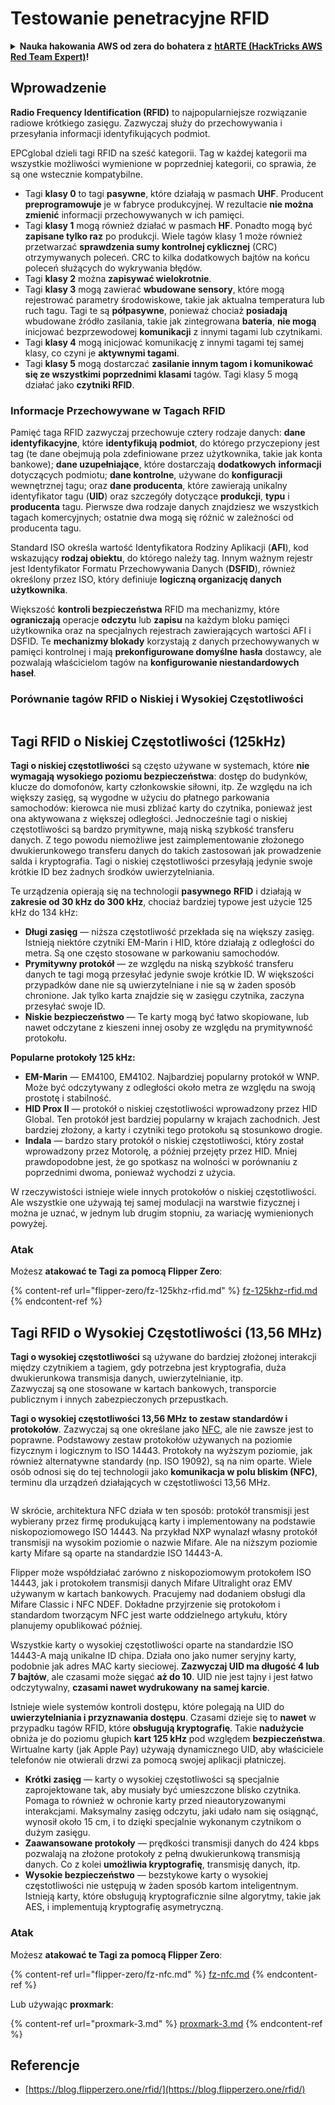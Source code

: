 # Testowanie penetracyjne RFID

<details>

<summary><strong>Nauka hakowania AWS od zera do bohatera z</strong> <a href="https://training.hacktricks.xyz/courses/arte"><strong>htARTE (HackTricks AWS Red Team Expert)</strong></a><strong>!</strong></summary>

* Czy pracujesz w **firmie z branży cyberbezpieczeństwa**? Chcesz zobaczyć, jak Twoja **firma jest reklamowana na HackTricks**? lub chcesz mieć dostęp do **najnowszej wersji PEASS lub pobrać HackTricks w formacie PDF**? Sprawdź [**PLANY SUBSKRYPCYJNE**](https://github.com/sponsors/carlospolop)!
* Odkryj [**Rodzinę PEASS**](https://opensea.io/collection/the-peass-family), naszą kolekcję ekskluzywnych [**NFT**](https://opensea.io/collection/the-peass-family)
* Zdobądź [**oficjalne gadżety PEASS & HackTricks**](https://peass.creator-spring.com)
* **Dołącz do** [**💬**](https://emojipedia.org/speech-balloon/) [**grupy Discord**](https://discord.gg/hRep4RUj7f) lub [**grupy telegramowej**](https://t.me/peass) lub **śledź** mnie na **Twitterze** 🐦[**@carlospolopm**](https://twitter.com/hacktricks\_live)**.**
* **Podziel się swoimi sztuczkami hakerskimi, przesyłając PR-y do** [**repozytorium hacktricks**](https://github.com/carlospolop/hacktricks) **i** [**repozytorium hacktricks-cloud**](https://github.com/carlospolop/hacktricks-cloud).

</details>

## Wprowadzenie

**Radio Frequency Identification (RFID)** to najpopularniejsze rozwiązanie radiowe krótkiego zasięgu. Zazwyczaj służy do przechowywania i przesyłania informacji identyfikujących podmiot.

EPCglobal dzieli tagi RFID na sześć kategorii. Tag w każdej kategorii ma wszystkie możliwości wymienione w poprzedniej kategorii, co sprawia, że są one wstecznie kompatybilne.

* Tagi **klasy 0** to tagi **pasywne**, które działają w pasmach **UHF**. Producent **preprogramowuje** je w fabryce produkcyjnej. W rezultacie **nie można zmienić** informacji przechowywanych w ich pamięci.
* Tagi **klasy 1** mogą również działać w pasmach **HF**. Ponadto mogą być **zapisane tylko raz** po produkcji. Wiele tagów klasy 1 może również przetwarzać **sprawdzenia sumy kontrolnej cyklicznej** (CRC) otrzymywanych poleceń. CRC to kilka dodatkowych bajtów na końcu poleceń służących do wykrywania błędów.
* Tagi **klasy 2** można **zapisywać wielokrotnie**.
* Tagi **klasy 3** mogą zawierać **wbudowane sensory**, które mogą rejestrować parametry środowiskowe, takie jak aktualna temperatura lub ruch tagu. Tagi te są **półpasywne**, ponieważ chociaż **posiadają** wbudowane źródło zasilania, takie jak zintegrowana **bateria**, **nie mogą** inicjować bezprzewodowej **komunikacji** z innymi tagami lub czytnikami.
* Tagi **klasy 4** mogą inicjować komunikację z innymi tagami tej samej klasy, co czyni je **aktywnymi tagami**.
* Tagi **klasy 5** mogą dostarczać **zasilanie innym tagom i komunikować się ze wszystkimi poprzednimi klasami** tagów. Tagi klasy 5 mogą działać jako **czytniki RFID**.

### Informacje Przechowywane w Tagach RFID

Pamięć taga RFID zazwyczaj przechowuje cztery rodzaje danych: **dane identyfikacyjne**, które **identyfikują** **podmiot**, do którego przyczepiony jest tag (te dane obejmują pola zdefiniowane przez użytkownika, takie jak konta bankowe); **dane uzupełniające**, które dostarczają **dodatkowych** **informacji** dotyczących podmiotu; **dane kontrolne**, używane do **konfiguracji** wewnętrznej tagu; oraz **dane producenta**, które zawierają unikalny identyfikator tagu (**UID**) oraz szczegóły dotyczące **produkcji**, **typu** i **producenta** tagu. Pierwsze dwa rodzaje danych znajdziesz we wszystkich tagach komercyjnych; ostatnie dwa mogą się różnić w zależności od producenta tagu.

Standard ISO określa wartość Identyfikatora Rodziny Aplikacji (**AFI**), kod wskazujący **rodzaj obiektu**, do którego należy tag. Innym ważnym rejestr jest Identyfikator Formatu Przechowywania Danych (**DSFID**), również określony przez ISO, który definiuje **logiczną organizację danych użytkownika**.

Większość **kontroli bezpieczeństwa** RFID ma mechanizmy, które **ograniczają** operacje **odczytu** lub **zapisu** na każdym bloku pamięci użytkownika oraz na specjalnych rejestrach zawierających wartości AFI i DSFID. Te **mechanizmy blokady** korzystają z danych przechowywanych w pamięci kontrolnej i mają **prekonfigurowane domyślne hasła** dostawcy, ale pozwalają właścicielom tagów na **konfigurowanie niestandardowych haseł**.

### Porównanie tagów RFID o Niskiej i Wysokiej Częstotliwości

<figure><img src="../../.gitbook/assets/image (980).png" alt=""><figcaption></figcaption></figure>

## Tagi RFID o Niskiej Częstotliwości (125kHz)

**Tagi o niskiej częstotliwości** są często używane w systemach, które **nie wymagają wysokiego poziomu bezpieczeństwa**: dostęp do budynków, klucze do domofonów, karty członkowskie siłowni, itp. Ze względu na ich większy zasięg, są wygodne w użyciu do płatnego parkowania samochodów: kierowca nie musi zbliżać karty do czytnika, ponieważ jest ona aktywowana z większej odległości. Jednocześnie tagi o niskiej częstotliwości są bardzo prymitywne, mają niską szybkość transferu danych. Z tego powodu niemożliwe jest zaimplementowanie złożonego dwukierunkowego transferu danych do takich zastosowań jak prowadzenie salda i kryptografia. Tagi o niskiej częstotliwości przesyłają jedynie swoje krótkie ID bez żadnych środków uwierzytelniania.

Te urządzenia opierają się na technologii **pasywnego** **RFID** i działają w **zakresie od 30 kHz do 300 kHz**, chociaż bardziej typowe jest użycie 125 kHz do 134 kHz:

* **Długi zasięg** — niższa częstotliwość przekłada się na większy zasięg. Istnieją niektóre czytniki EM-Marin i HID, które działają z odległości do metra. Są one często stosowane w parkowaniu samochodów.
* **Prymitywny protokół** — ze względu na niską szybkość transferu danych te tagi mogą przesyłać jedynie swoje krótkie ID. W większości przypadków dane nie są uwierzytelniane i nie są w żaden sposób chronione. Jak tylko karta znajdzie się w zasięgu czytnika, zaczyna przesyłać swoje ID.
* **Niskie bezpieczeństwo** — Te karty mogą być łatwo skopiowane, lub nawet odczytane z kieszeni innej osoby ze względu na prymitywność protokołu.

**Popularne protokoły 125 kHz:**

* **EM-Marin** — EM4100, EM4102. Najbardziej popularny protokół w WNP. Może być odczytywany z odległości około metra ze względu na swoją prostotę i stabilność.
* **HID Prox II** — protokół o niskiej częstotliwości wprowadzony przez HID Global. Ten protokół jest bardziej popularny w krajach zachodnich. Jest bardziej złożony, a karty i czytniki tego protokołu są stosunkowo drogie.
* **Indala** — bardzo stary protokół o niskiej częstotliwości, który został wprowadzony przez Motorolę, a później przejęty przez HID. Mniej prawdopodobne jest, że go spotkasz na wolności w porównaniu z poprzednimi dwoma, ponieważ wychodzi z użycia.

W rzeczywistości istnieje wiele innych protokołów o niskiej częstotliwości. Ale wszystkie one używają tej samej modulacji na warstwie fizycznej i można je uznać, w jednym lub drugim stopniu, za wariację wymienionych powyżej.

### Atak

Możesz **atakować te Tagi za pomocą Flipper Zero**:

{% content-ref url="flipper-zero/fz-125khz-rfid.md" %}
[fz-125khz-rfid.md](flipper-zero/fz-125khz-rfid.md)
{% endcontent-ref %}
## Tagi RFID o Wysokiej Częstotliwości (13,56 MHz)

**Tagi o wysokiej częstotliwości** są używane do bardziej złożonej interakcji między czytnikiem a tagiem, gdy potrzebna jest kryptografia, duża dwukierunkowa transmisja danych, uwierzytelnianie, itp.\
Zazwyczaj są one stosowane w kartach bankowych, transporcie publicznym i innych zabezpieczonych przepustkach.

**Tagi o wysokiej częstotliwości 13,56 MHz to zestaw standardów i protokołów**. Zazwyczaj są one określane jako [NFC](https://nfc-forum.org/what-is-nfc/about-the-technology/), ale nie zawsze jest to poprawne. Podstawowy zestaw protokołów używanych na poziomie fizycznym i logicznym to ISO 14443. Protokoły na wyższym poziomie, jak również alternatywne standardy (np. ISO 19092), są na nim oparte. Wiele osób odnosi się do tej technologii jako **komunikacja w polu bliskim (NFC)**, terminu dla urządzeń działających w częstotliwości 13,56 MHz.

<figure><img src="../../.gitbook/assets/image (927).png" alt=""><figcaption></figcaption></figure>

W skrócie, architektura NFC działa w ten sposób: protokół transmisji jest wybierany przez firmę produkującą karty i implementowany na podstawie niskopoziomowego ISO 14443. Na przykład NXP wynalazł własny protokół transmisji na wysokim poziomie o nazwie Mifare. Ale na niższym poziomie karty Mifare są oparte na standardzie ISO 14443-A.

Flipper może współdziałać zarówno z niskopoziomowym protokołem ISO 14443, jak i protokołem transmisji danych Mifare Ultralight oraz EMV używanym w kartach bankowych. Pracujemy nad dodaniem obsługi dla Mifare Classic i NFC NDEF. Dokładne przyjrzenie się protokołom i standardom tworzącym NFC jest warte oddzielnego artykułu, który planujemy opublikować później.

Wszystkie karty o wysokiej częstotliwości oparte na standardzie ISO 14443-A mają unikalne ID chipa. Działa ono jako numer seryjny karty, podobnie jak adres MAC karty sieciowej. **Zazwyczaj UID ma długość 4 lub 7 bajtów**, ale czasami może sięgać **aż do 10**. UID nie jest tajny i jest łatwo odczytywalny, **czasami nawet wydrukowany na samej karcie**.

Istnieje wiele systemów kontroli dostępu, które polegają na UID do **uwierzytelniania i przyznawania dostępu**. Czasami dzieje się to **nawet** w przypadku tagów RFID, które **obsługują kryptografię**. Takie **nadużycie** obniża je do poziomu głupich **kart 125 kHz** pod względem **bezpieczeństwa**. Wirtualne karty (jak Apple Pay) używają dynamicznego UID, aby właściciele telefonów nie otwierali drzwi za pomocą swojej aplikacji płatniczej.

* **Krótki zasięg** — karty o wysokiej częstotliwości są specjalnie zaprojektowane tak, aby musiały być umieszczone blisko czytnika. Pomaga to również w ochronie karty przed nieautoryzowanymi interakcjami. Maksymalny zasięg odczytu, jaki udało nam się osiągnąć, wynosił około 15 cm, i to dzięki specjalnie wykonanym czytnikom o dużym zasięgu.
* **Zaawansowane protokoły** — prędkości transmisji danych do 424 kbps pozwalają na złożone protokoły z pełną dwukierunkową transmisją danych. Co z kolei **umożliwia kryptografię**, transmisję danych, itp.
* **Wysokie bezpieczeństwo** — bezstykowe karty o wysokiej częstotliwości nie ustępują w żaden sposób kartom inteligentnym. Istnieją karty, które obsługują kryptograficznie silne algorytmy, takie jak AES, i implementują kryptografię asymetryczną.

### Atak

Możesz **atakować te Tagi za pomocą Flipper Zero**:

{% content-ref url="flipper-zero/fz-nfc.md" %}
[fz-nfc.md](flipper-zero/fz-nfc.md)
{% endcontent-ref %}

Lub używając **proxmark**:

{% content-ref url="proxmark-3.md" %}
[proxmark-3.md](proxmark-3.md)
{% endcontent-ref %}

## Referencje

* [https://blog.flipperzero.one/rfid/](https://blog.flipperzero.one/rfid/)
